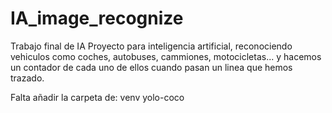 # IA_image_recognize
Trabajo final de IA
Proyecto para inteligencia artificial, reconociendo vehiculos como coches, autobuses, cammiones, motocicletas... 
y hacemos un contador de cada uno de ellos cuando pasan un linea que hemos trazado.

Falta añadir la carpeta de:
  venv
  yolo-coco
